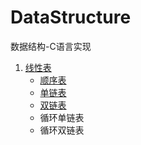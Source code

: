 # DataStructure
数据结构-C语言实现

1. [线性表](./01.List/)
    - [顺序表](./01.List/SeqList.c)
    - [单链表](./01.List/LinkedList.c)
    - [双链表](./01.List/DLinkList.c)
    - 循环单链表
    - 循环双链表